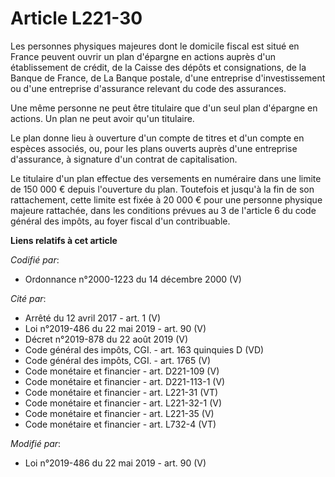 # Article L221-30

Les personnes physiques majeures dont le domicile fiscal est situé en France peuvent ouvrir un plan d'épargne en actions
auprès d'un établissement de crédit, de la Caisse des dépôts et consignations, de la Banque de France, de La Banque postale,
d'une entreprise d'investissement ou d'une entreprise d'assurance relevant du code des assurances.

Une même personne ne peut être titulaire que d'un seul plan d'épargne en actions. Un plan ne peut avoir qu'un titulaire.

Le plan donne lieu à ouverture d'un compte de titres et d'un compte en espèces associés, ou, pour les plans ouverts auprès
d'une entreprise d'assurance, à signature d'un contrat de capitalisation.

Le titulaire d'un plan effectue des versements en numéraire dans une limite de 150 000 € depuis l'ouverture du plan.
Toutefois et jusqu'à la fin de son rattachement, cette limite est fixée à 20 000 € pour une personne physique majeure
rattachée, dans les conditions prévues au 3 de l'article 6 du code général des impôts, au foyer fiscal d'un contribuable.

**Liens relatifs à cet article**

_Codifié par_:

  - Ordonnance n°2000-1223 du 14 décembre 2000 (V)

_Cité par_:

  - Arrêté du 12 avril 2017 - art. 1 (V)
  - Loi n°2019-486 du 22 mai 2019 - art. 90 (V)
  - Décret n°2019-878 du 22 août 2019 (V)
  - Code général des impôts, CGI. - art. 163 quinquies D (VD)
  - Code général des impôts, CGI. - art. 1765 (V)
  - Code monétaire et financier - art. D221-109 (V)
  - Code monétaire et financier - art. D221-113-1 (V)
  - Code monétaire et financier - art. L221-31 (VT)
  - Code monétaire et financier - art. L221-32-1 (V)
  - Code monétaire et financier - art. L221-35 (V)
  - Code monétaire et financier - art. L732-4 (VT)

_Modifié par_:

  - Loi n°2019-486 du 22 mai 2019 - art. 90 (V)
